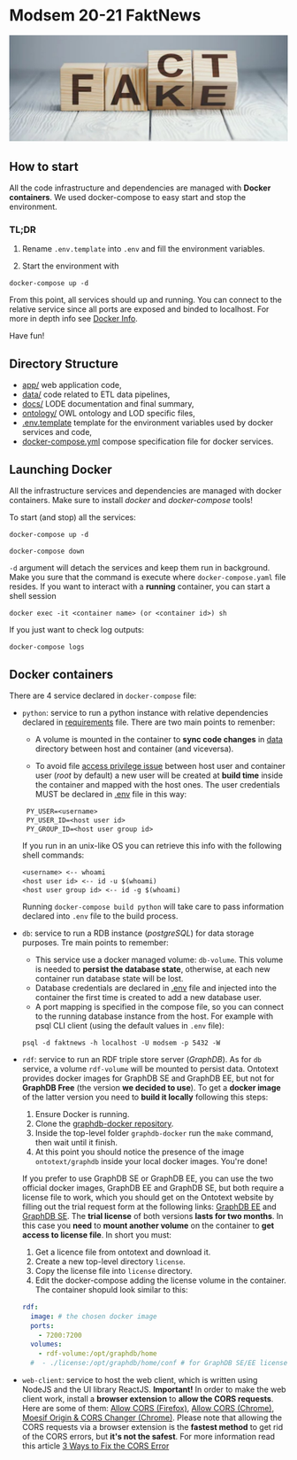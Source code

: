 # Modsem 20-21 FaktNews

<img src="docs/assets/repo_cover.jpg" alt="Markdown Monster icon"/>

## How to start

All the code infrastructure and dependencies are managed with **Docker containers**. We used docker-compose to easy start and stop the environment.

### TL;DR

1. Rename `.env.template` into `.env` and fill the environment variables.

2. Start the environment with

```shell
docker-compose up -d
```

From this point, all services should up and running. You can connect to the relative service since all ports are exposed and binded to localhost. For more in depth info see [Docker Info](#docker-info).

Have fun!

## Directory Structure

- [app/](./modsem2021-faktnews/app) web application code,
- [data/](./modsem2021-faktnews/data) code related to ETL data pipelines,
- [docs/](./modsem2021-faktnews/docs) LODE documentation and final summary,
- [ontology/](./modsem2021-faktnews/ontology) OWL ontology and LOD specific files,
- [.env.template](./modsem2021-faktnews/.env.template) template for the environment variables used by docker services and code,
- [docker-compose.yml](./modsem2021-faktnews/docker-compose.yml) compose specification file for docker services.

## Launching Docker

All the infrastructure services and dependencies are managed with docker containers. Make sure to install _docker_ and _docker-compose_ tools!

To start (and stop) all the services:

```shell
docker-compose up -d
```

```shell
docker-compose down
```

`-d` argument will detach the services and keep them run in background. Make you sure that the command is execute where `docker-compose.yaml` file resides. If you want to interact with a **running** container, you can start a shell session

```shell
docker exec -it <container name> (or <container id>) sh
```

If you just want to check log outputs:

```shell
docker-compose logs
```

## Docker containers

There are 4 service declared in `docker-compose` file:

- `python`: service to run a python instance with relative dependencies declared in [requirements](data/requirements.txt) file. There are two main points to remenber:

  - A volume is mounted in the container to **sync code changes** in [data](data) directory between host and container (and viceversa).

  - To avoid file [access privilege issue](https://jtreminio.com/blog/running-docker-containers-as-current-host-user/) between host user and container user (_root_ by default) a new user will be created at **build time** inside the container and mapped with the host ones. The user credentials MUST be declared in [.env](.env.template) file in this way:

  ```shell
   PY_USER=<username>
   PY_USER_ID=<host user id>
   PY_GROUP_ID=<host user group id>
  ```

  If you run in an unix-like OS you can retrieve this info with the following shell commands:

  ```shell
  <username> <-- whoami
  <host user id> <-- id -u $(whoami)
  <host user group id> <-- id -g $(whoami)
  ```

  Running `docker-compose build python` will take care to pass information declared into `.env` file to the build process.

- `db`: service to run a RDB instance (_postgreSQL_) for data storage purposes. Tre main points to remember:

  - This service use a docker managed volume: `db-volume`. This volume is needed to **persist the database state**, otherwise, at each new container run database state will be lost.
  - Database credentials are declared in [.env](.env.template) file and injected into the container the first time is created to add a new database user.
  - A port mapping is specified in the compose file, so you can connect to the running database instance from the host. For example with psql CLI client (using the default values in `.env` file):

  ```shell
  psql -d faktnews -h localhost -U modsem -p 5432 -W
  ```

- `rdf`: service to run an RDF triple store server (_GraphDB_). As for `db` service, a volume `rdf-volume` will be mounted to persist data. Ontotext provides docker images for GraphDB SE and GraphDB EE, but not for **GraphDB Free** (the version **we decided to use**). To get a **docker image** of the latter version you need to **build it locally** following this steps:

  1. Ensure Docker is running.
  2. Clone the [graphdb-docker repository](https://github.com/Ontotext-AD/graphdb-docker).
  3. Inside the top-level folder `graphdb-docker` run the `make` command, then wait until it finish.
  4. At this point you should notice the presence of the image `ontotext/graphdb` inside your local docker images. You're done!

  If you prefer to use GraphDB SE or GraphDB EE, you can use the two official docker images, GraphDB EE and GraphDB SE, but both require a license file to work, which you should get on the Ontotext website by filling out the trial request form at the following links: [GraphDB EE](https://www.ontotext.com/products/graphdb/graphdb-enterprise/) and [GraphDB SE](https://www.ontotext.com/products/graphdb/graphdb-standard/). The **trial license** of both versions **lasts for two months**. In this case you **need** to **mount another volume** on the container to **get access to license file**. In short you must:

  1. Get a licence file from ontotext and download it.
  2. Create a new top-level directory `license`.
  3. Copy the license file into `license` directory.
  4. Edit the docker-compose adding the license volume in the container. The container shopuld look similar to this:

  ```yaml
  rdf:
    image: # the chosen docker image
    ports:
      - 7200:7200
    volumes:
      - rdf-volume:/opt/graphdb/home
    #  - ./license:/opt/graphdb/home/conf # for GraphDB SE/EE license
  ```

- `web-client`: service to host the web client, which is written using NodeJS and the UI library ReactJS. **Important!** In order to make the web client work, install a **browser extension** to **allow the CORS requests**. Here are some of them: [Allow CORS (Firefox)](https://addons.mozilla.org/it/firefox/addon/access-control-allow-origin/), [Allow CORS (Chrome)](https://addons.mozilla.org/it/firefox/addon/access-control-allow-origin/), [Moesif Origin & CORS Changer (Chrome)](https://chrome.google.com/webstore/detail/moesif-origin-cors-change/digfbfaphojjndkpccljibejjbppifbc?hl=en-US). Please note that allowing the CORS requests via a browser extension is the **fastest method** to get rid of the CORS errors, but **it's not the safest**. For more information read this article [3 Ways to Fix the CORS Error](https://medium.com/@dtkatz/3-ways-to-fix-the-cors-error-and-how-access-control-allow-origin-works-d97d55946d9)
